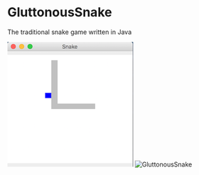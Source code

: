 # GluttonousSnake
The traditional snake game written in Java

![GluttonousSnake](img/GluttonousSanke1.png?raw=true "screenshot1")
![GluttonousSnake](img/GluttonousSanke2.png?raw=true "screenshot2")
